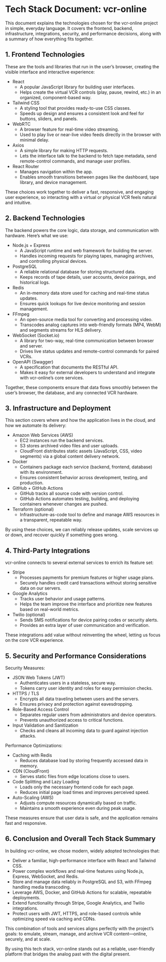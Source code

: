 # Tech Stack Document: vcr-online

This document explains the technologies chosen for the vcr-online project in simple, everyday language. It covers the frontend, backend, infrastructure, integrations, security, and performance decisions, along with a summary of how everything fits together.

## 1. Frontend Technologies

These are the tools and libraries that run in the user’s browser, creating the visible interface and interactive experience:

- React
  - A popular JavaScript library for building user interfaces.
  - Helps create the virtual VCR controls (play, pause, rewind, etc.) in an organized, component-based way.
- Tailwind CSS
  - A styling tool that provides ready-to-use CSS classes.
  - Speeds up design and ensures a consistent look and feel for buttons, sliders, and panels.
- WebRTC
  - A browser feature for real-time video streaming.
  - Used to play live or near-live video feeds directly in the browser with minimal delay.
- Axios
  - A simple library for making HTTP requests.
  - Lets the interface talk to the backend to fetch tape metadata, send remote-control commands, and manage user profiles.
- React Router
  - Manages navigation within the app.
  - Enables smooth transitions between pages like the dashboard, tape library, and device management.

These choices work together to deliver a fast, responsive, and engaging user experience, so interacting with a virtual or physical VCR feels natural and intuitive.

## 2. Backend Technologies

The backend powers the core logic, data storage, and communication with hardware. Here’s what we use:

- Node.js + Express
  - A JavaScript runtime and web framework for building the server.
  - Handles incoming requests for playing tapes, managing archives, and controlling physical devices.
- PostgreSQL
  - A reliable relational database for storing structured data.
  - Keeps records of tape details, user accounts, device pairings, and historical logs.
- Redis
  - An in-memory data store used for caching and real-time status updates.
  - Ensures quick lookups for live device monitoring and session management.
- FFmpeg
  - An open-source media tool for converting and processing video.
  - Transcodes analog captures into web-friendly formats (MP4, WebM) and segments streams for HLS delivery.
- WebSocket (Socket.io)
  - A library for two-way, real-time communication between browser and server.
  - Drives live status updates and remote-control commands for paired VCRs.
- OpenAPI (Swagger)
  - A specification that documents the RESTful API.
  - Makes it easy for external developers to understand and integrate with vcr-online’s core services.

Together, these components ensure that data flows smoothly between the user’s browser, the database, and any connected VCR hardware.

## 3. Infrastructure and Deployment

This section covers where and how the application lives in the cloud, and how we automate its delivery:

- Amazon Web Services (AWS)
  - EC2 instances run the backend services.
  - S3 stores archived video files and user uploads.
  - CloudFront distributes static assets (JavaScript, CSS, video segments) via a global content delivery network.
- Docker
  - Containers package each service (backend, frontend, database) with its environment.
  - Ensures consistent behavior across development, testing, and production.
- GitHub + GitHub Actions
  - GitHub tracks all source code with version control.
  - GitHub Actions automates testing, building, and deploying containers whenever changes are pushed.
- Terraform (optional)
  - Infrastructure-as-code tool to define and manage AWS resources in a transparent, repeatable way.

By using these choices, we can reliably release updates, scale services up or down, and recover quickly if something goes wrong.

## 4. Third-Party Integrations

vcr-online connects to several external services to enrich its feature set:

- Stripe
  - Processes payments for premium features or higher usage plans.
  - Securely handles credit card transactions without storing sensitive data on our servers.
- Google Analytics
  - Tracks user behavior and usage patterns.
  - Helps the team improve the interface and prioritize new features based on real-world metrics.
- Twilio (optional)
  - Sends SMS notifications for device pairing codes or security alerts.
  - Provides an extra layer of user communication and verification.

These integrations add value without reinventing the wheel, letting us focus on the core VCR experience.

## 5. Security and Performance Considerations

Security Measures:

- JSON Web Tokens (JWT)
  - Authenticates users in a stateless, secure way.
  - Tokens carry user identity and roles for easy permission checks.
- HTTPS / TLS
  - Encrypts all data traveling between users and the servers.
  - Ensures privacy and protection against eavesdropping.
- Role-Based Access Control
  - Separates regular users from administrators and device operators.
  - Prevents unauthorized access to critical functions.
- Input Validation and Sanitization
  - Checks and cleans all incoming data to guard against injection attacks.

Performance Optimizations:

- Caching with Redis
  - Reduces database load by storing frequently accessed data in memory.
- CDN (CloudFront)
  - Serves static files from edge locations close to users.
- Code Splitting and Lazy Loading
  - Loads only the necessary frontend code for each page.
  - Reduces initial page load times and improves perceived speed.
- Auto-Scaling (AWS)
  - Adjusts compute resources dynamically based on traffic.
  - Maintains a smooth experience even during peak usage.

These measures ensure that user data is safe, and the application remains fast and responsive.

## 6. Conclusion and Overall Tech Stack Summary

In building vcr-online, we chose modern, widely adopted technologies that:

- Deliver a familiar, high-performance interface with React and Tailwind CSS.
- Power complex workflows and real-time features using Node.js, Express, WebSocket, and Redis.
- Store and manage data reliably in PostgreSQL and S3, with FFmpeg handling media transcoding.
- Leverage AWS, Docker, and GitHub Actions for scalable, repeatable deployments.
- Extend functionality through Stripe, Google Analytics, and Twilio integrations.
- Protect users with JWT, HTTPS, and role-based controls while optimizing speed via caching and CDNs.

This combination of tools and services aligns perfectly with the project’s goals: to emulate, stream, manage, and archive VCR content—online, securely, and at scale.

By using this tech stack, vcr-online stands out as a reliable, user-friendly platform that bridges the analog past with the digital present.